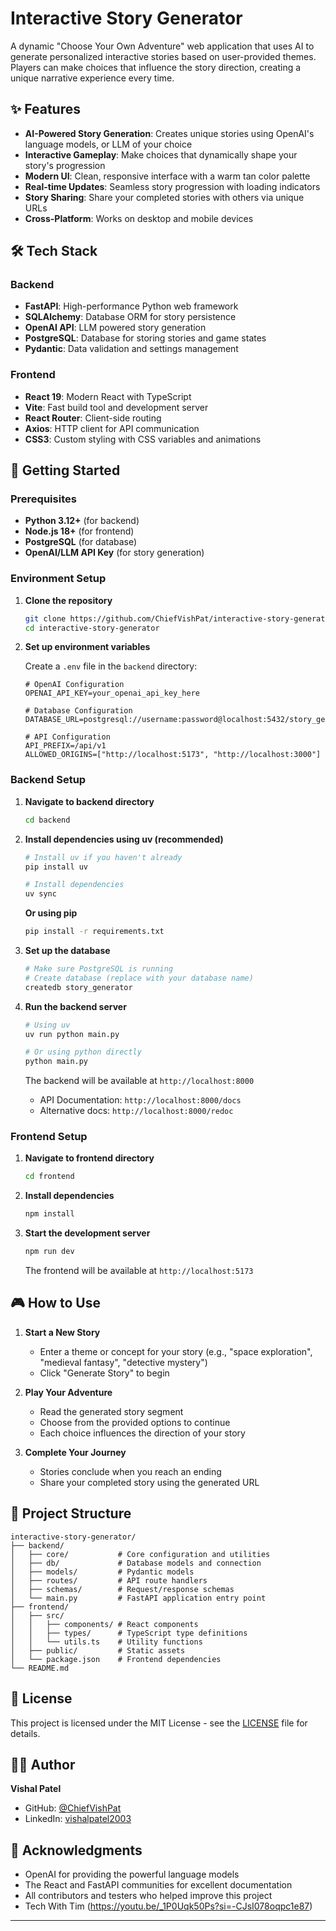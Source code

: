 # Interactive Story Generator

A dynamic "Choose Your Own Adventure" web application that uses AI to generate personalized interactive stories based on user-provided themes. Players can make choices that influence the story direction, creating a unique narrative experience every time.

## ✨ Features

- **AI-Powered Story Generation**: Creates unique stories using OpenAI's language models, or LLM of your choice
- **Interactive Gameplay**: Make choices that dynamically shape your story's progression
- **Modern UI**: Clean, responsive interface with a warm tan color palette
- **Real-time Updates**: Seamless story progression with loading indicators
- **Story Sharing**: Share your completed stories with others via unique URLs
- **Cross-Platform**: Works on desktop and mobile devices

## 🛠 Tech Stack

### Backend
- **FastAPI**: High-performance Python web framework
- **SQLAlchemy**: Database ORM for story persistence
- **OpenAI API**: LLM powered story generation
- **PostgreSQL**: Database for storing stories and game states
- **Pydantic**: Data validation and settings management

### Frontend
- **React 19**: Modern React with TypeScript
- **Vite**: Fast build tool and development server
- **React Router**: Client-side routing
- **Axios**: HTTP client for API communication
- **CSS3**: Custom styling with CSS variables and animations

## 🚀 Getting Started

### Prerequisites

- **Python 3.12+** (for backend)
- **Node.js 18+** (for frontend)
- **PostgreSQL** (for database)
- **OpenAI/LLM API Key** (for story generation)

### Environment Setup

1. **Clone the repository**
   ```bash
   git clone https://github.com/ChiefVishPat/interactive-story-generator.git
   cd interactive-story-generator
   ```

2. **Set up environment variables**
   
   Create a `.env` file in the `backend` directory:
   ```env
   # OpenAI Configuration
   OPENAI_API_KEY=your_openai_api_key_here
   
   # Database Configuration
   DATABASE_URL=postgresql://username:password@localhost:5432/story_generator
   
   # API Configuration
   API_PREFIX=/api/v1
   ALLOWED_ORIGINS=["http://localhost:5173", "http://localhost:3000"]
   ```

### Backend Setup

1. **Navigate to backend directory**
   ```bash
   cd backend
   ```

2. **Install dependencies using uv (recommended)**
   ```bash
   # Install uv if you haven't already
   pip install uv
   
   # Install dependencies
   uv sync
   ```

   **Or using pip**
   ```bash
   pip install -r requirements.txt
   ```

3. **Set up the database**
   ```bash
   # Make sure PostgreSQL is running
   # Create database (replace with your database name)
   createdb story_generator
   ```

4. **Run the backend server**
   ```bash
   # Using uv
   uv run python main.py
   
   # Or using python directly
   python main.py
   ```

   The backend will be available at `http://localhost:8000`
   - API Documentation: `http://localhost:8000/docs`
   - Alternative docs: `http://localhost:8000/redoc`

### Frontend Setup

1. **Navigate to frontend directory**
   ```bash
   cd frontend
   ```

2. **Install dependencies**
   ```bash
   npm install
   ```

3. **Start the development server**
   ```bash
   npm run dev
   ```

   The frontend will be available at `http://localhost:5173`

## 🎮 How to Use

1. **Start a New Story**
   - Enter a theme or concept for your story (e.g., "space exploration", "medieval fantasy", "detective mystery")
   - Click "Generate Story" to begin

2. **Play Your Adventure**
   - Read the generated story segment
   - Choose from the provided options to continue
   - Each choice influences the direction of your story

3. **Complete Your Journey**
   - Stories conclude when you reach an ending
   - Share your completed story using the generated URL

## 📁 Project Structure

```
interactive-story-generator/
├── backend/
│   ├── core/           # Core configuration and utilities
│   ├── db/             # Database models and connection
│   ├── models/         # Pydantic models
│   ├── routes/         # API route handlers
│   ├── schemas/        # Request/response schemas
│   └── main.py         # FastAPI application entry point
├── frontend/
│   ├── src/
│   │   ├── components/ # React components
│   │   ├── types/      # TypeScript type definitions
│   │   └── utils.ts    # Utility functions
│   ├── public/         # Static assets
│   └── package.json    # Frontend dependencies
└── README.md
```

## 📄 License

This project is licensed under the MIT License - see the [LICENSE](LICENSE) file for details.

## 👨‍💻 Author

**Vishal Patel**
- GitHub: [@ChiefVishPat](https://github.com/ChiefVishPat)
- LinkedIn: [vishalpatel2003](https://www.linkedin.com/in/vishalpatel2003)

## 🙏 Acknowledgments

- OpenAI for providing the powerful language models
- The React and FastAPI communities for excellent documentation
- All contributors and testers who helped improve this project
- Tech With Tim (https://youtu.be/_1P0Uqk50Ps?si=-CJsI078oqpc1e87)

---